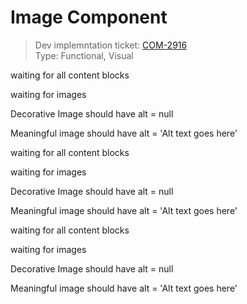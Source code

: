 # Image Component
> Dev implemntation ticket: [COM-2916](https://everfi.atlassian.net/browse/COM-2916)    
Type: Functional, Visual  

<!-- include: cypress/integration/imageStack.js -->

waiting for all content blocks

waiting for images

Decorative Image should have alt = null

Meaningful image should have alt = 'Alt text goes here'





waiting for all content blocks

waiting for images

Decorative Image should have alt = null

Meaningful image should have alt = 'Alt text goes here'





waiting for all content blocks

waiting for images

Decorative Image should have alt = null

Meaningful image should have alt = 'Alt text goes here'

<!-- /include: cypress/integration/imageStack.js -->